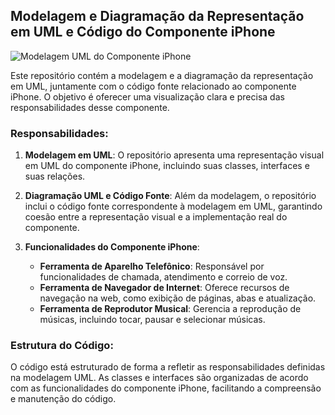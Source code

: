 
Modelagem e Diagramação da Representação em UML e Código do Componente iPhone
-----------------------------------------------------------------------------
![Modelagem UML do Componente iPhone](https://www.planttext.com/api/plantuml/png/jPH1QiCm44NtEeMMBIKNA24a10fPD8IsT3-n9yw0h34ZEPIKtgetwCKgnI6KId8tZPVZ_pNFypMUEm_Y-zOejJJWd5vrUxQetvNwK8giHzb1XVe1HQ15ws7HWQ3PymiQt7rzMgeug7LuxhIX1kJczbu_Uo7RdAlWqTQOrYbu2MJ98YZ4htpy8IbqNyC16wXPLl6bHN_fZM-q9Tb0GnPIX3gqOWkovWCijXc1xy7G4T832Y1Fs77TUvR7tiNFC1SGprLc21tqBbDsOOe3sUcSNushKoJbYK-dr7O68v2RpSP3kaf40s0fb29UOhX-XWDfARKYQMBuzv3F2pUP_96VpYjJmAmidVXui-ZENQAn1OYU56TiTwCZ9LFpS1d3B-aR)

Este repositório contém a modelagem e a diagramação da representação em UML, juntamente com o código fonte relacionado ao componente iPhone. O objetivo é oferecer uma visualização clara e precisa das responsabilidades desse componente.

### Responsabilidades:

1.  **Modelagem em UML**: O repositório apresenta uma representação visual em UML do componente iPhone, incluindo suas classes, interfaces e suas relações.
    
2.  **Diagramação UML e Código Fonte**: Além da modelagem, o repositório inclui o código fonte correspondente à modelagem em UML, garantindo coesão entre a representação visual e a implementação real do componente.
    
3.  **Funcionalidades do Componente iPhone**:
    
    *   **Ferramenta de Aparelho Telefônico**: Responsável por funcionalidades de chamada, atendimento e correio de voz.
    *   **Ferramenta de Navegador de Internet**: Oferece recursos de navegação na web, como exibição de páginas, abas e atualização.
    *   **Ferramenta de Reprodutor Musical**: Gerencia a reprodução de músicas, incluindo tocar, pausar e selecionar músicas.

### Estrutura do Código:

O código está estruturado de forma a refletir as responsabilidades definidas na modelagem UML. As classes e interfaces são organizadas de acordo com as funcionalidades do componente iPhone, facilitando a compreensão e manutenção do código.

